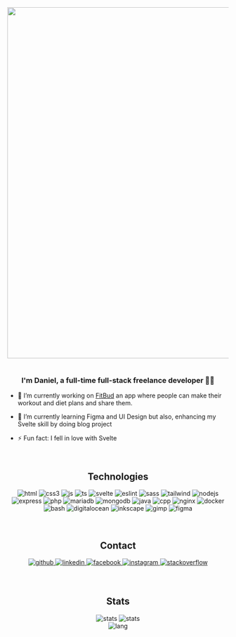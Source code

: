 <div align="center">
<img src="https://i.imgur.com/4yT0s9X.png" align="center" height="" width="800" />
</div>  
  
  <br/>
  
### <div align="center">I'm Daniel, a full-time full-stack freelance developer 👨‍💻 </div>  
  

- 🔭 I’m currently working on [FitBud](https://github.com/lumiaczek/FitBud) an app where people can make their workout and diet plans and share them.
  

- 🌱 I’m currently learning Figma and UI Design but also, enhancing my Svelte skill by doing blog project
  

- ⚡ Fun fact: I fell in love with Svelte  
  

<br/>  

## <div align="center">Technologies</div>  
<div align="center">
<img alt="html" src="https://img.shields.io/badge/html5-%23E34F26.svg?style=for-the-badge&logo=html5&logoColor=white">
<img alt="css3" src="https://img.shields.io/badge/css3-%231572B6.svg?style=for-the-badge&logo=css3&logoColor=white">
<img alt="js" src="https://img.shields.io/badge/javascript-%23323330.svg?style=for-the-badge&logo=javascript&logoColor=%23F7DF1E">
<img alt="ts" src="https://img.shields.io/badge/typescript-%23007ACC.svg?style=for-the-badge&logo=typescript&logoColor=white">
<img alt="svelte" src="https://img.shields.io/badge/svelte-%23f1413d.svg?style=for-the-badge&logo=svelte&logoColor=white">
<img alt="eslint" src="https://img.shields.io/badge/ESLint-4B3263?style=for-the-badge&logo=eslint&logoColor=white">
<img alt="sass" src="https://img.shields.io/badge/SASS-hotpink.svg?style=for-the-badge&logo=SASS&logoColor=white">
<img alt="tailwind" src="https://img.shields.io/badge/tailwindcss-%2338B2AC.svg?style=for-the-badge&logo=tailwind-css&logoColor=white">
<img alt="nodejs" src="https://img.shields.io/badge/node.js-6DA55F?style=for-the-badge&logo=node.js&logoColor=white">
<img alt="express" src="https://img.shields.io/badge/express.js-%23404d59.svg?style=for-the-badge&logo=express&logoColor=%2361DAFB">
<img alt="php" src="https://img.shields.io/badge/php-%23777BB4.svg?style=for-the-badge&logo=php&logoColor=white">
<img alt="mariadb" src="https://img.shields.io/badge/MariaDB-003545?style=for-the-badge&logo=mariadb&logoColor=white">
<img alt="mongodb" src="https://img.shields.io/badge/MongoDB-%234ea94b.svg?style=for-the-badge&logo=mongodb&logoColor=white">
<img alt="java" src="https://img.shields.io/badge/java-%23ED8B00.svg?style=for-the-badge&logo=java&logoColor=white">
<img alt="cpp" src="https://img.shields.io/badge/c++-%2300599C.svg?style=for-the-badge&logo=c%2B%2B&logoColor=white">
<img alt="nginx" src="https://img.shields.io/badge/nginx-%23009639.svg?style=for-the-badge&logo=nginx&logoColor=white">
<img alt="docker" src="https://img.shields.io/badge/docker-%230db7ed.svg?style=for-the-badge&logo=docker&logoColor=white">
<img alt="bash" src="https://img.shields.io/badge/shell_script-%23121011.svg?style=for-the-badge&logo=gnu-bash&logoColor=white">
<img alt="digitalocean" src="https://img.shields.io/badge/DigitalOcean-%230167ff.svg?style=for-the-badge&logo=digitalOcean&logoColor=white">
<img alt="inkscape" src="https://img.shields.io/badge/Inkscape-e0e0e0?style=for-the-badge&logo=inkscape&logoColor=080A13">
<img alt="gimp" src="https://img.shields.io/badge/Gimp-657D8B?style=for-the-badge&logo=gimp&logoColor=FFFFFF">
<img alt="figma" src="https://img.shields.io/badge/figma-%23F24E1E.svg?style=for-the-badge&logo=figma&logoColor=white">
</div>
  
  
  

<br/>  

<br/>  

## <div align="center">Contact</div>  
  

<div align="center">
<a href="https://github.com/lumiaczek" target="_blank">
<img src=https://img.shields.io/badge/github-%2324292e.svg?&style=for-the-badge&logo=github&logoColor=white alt=github style="margin-bottom: 5px;" />
</a>
<a href="https://linkedin.com/in/daniel-borowski-622466215" target="_blank">
<img src=https://img.shields.io/badge/linkedin-%231E77B5.svg?&style=for-the-badge&logo=linkedin&logoColor=white alt=linkedin style="margin-bottom: 5px;" />
</a>
<a href="https://www.facebook.com/daniel.borowski.1848816" target="_blank">
<img src=https://img.shields.io/badge/facebook-%232E87FB.svg?&style=for-the-badge&logo=facebook&logoColor=white alt=facebook style="margin-bottom: 5px;" />
</a>
<a href="https://instagram.com/lumiaczek" target="_blank">
<img src=https://img.shields.io/badge/instagram-%23000000.svg?&style=for-the-badge&logo=instagram&logoColor=white alt=instagram style="margin-bottom: 5px;" />
</a>
<a href="https://stackoverflow.com/users/19686122" target="_blank">
<img src=https://img.shields.io/badge/stackoverflow-%23F28032.svg?&style=for-the-badge&logo=stackoverflow&logoColor=white alt=stackoverflow style="margin-bottom: 5px;" />
</a>  
</div>  
  

<br/>  
<br/>  


  ## <div align="center">Stats</div>  
  <div align="center">
<img alt="stats" src="https://github-readme-stats.vercel.app/api?username=lumiaczek&theme=tokyonight&hide_border=true&include_all_commits=true&count_private=true">
<img alt="stats" src="https://github-readme-streak-stats.herokuapp.com/?user=lumiaczek&theme=tokyonight&hide_border=true"><br/>
<img alt="lang" src="https://github-readme-stats.vercel.app/api/top-langs/?username=lumiaczek&theme=tokyonight&hide_border=true&include_all_commits=true&count_private=true&layout=compact">
</div>

<br/>  

  

<br/>  

  

<br/>  
<br/>  
